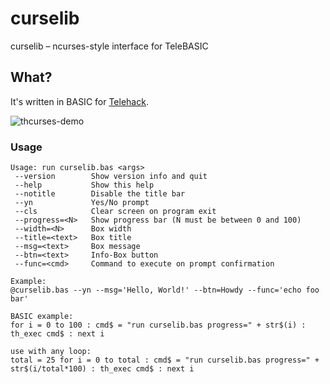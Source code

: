 # curselib
curselib – ncurses-style interface for TeleBASIC

## What?
It's written in BASIC for [Telehack](https://telehack.com).

![thcurses-demo](https://feen.us/1p6zjy.gif)

### Usage
```
Usage: run curselib.bas <args>
 --version        Show version info and quit
 --help           Show this help
 --notitle        Disable the title bar
 --yn             Yes/No prompt
 --cls            Clear screen on program exit
 --progress=<N>   Show progress bar (N must be between 0 and 100)
 --width=<N>      Box width
 --title=<text>   Box title
 --msg=<text>     Box message
 --btn=<text>     Info-Box button
 --func=<cmd>     Command to execute on prompt confirmation

Example:
@curselib.bas --yn --msg='Hello, World!' --btn=Howdy --func='echo foo bar'

BASIC example:
for i = 0 to 100 : cmd$ = "run curselib.bas progress=" + str$(i) : th_exec cmd$ : next i

use with any loop:
total = 25 for i = 0 to total : cmd$ = "run curselib.bas progress=" + str$(i/total*100) : th_exec cmd$ : next i

```
